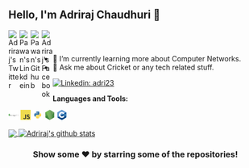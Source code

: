 ## Hello, I'm Adriraj Chaudhuri 👋


<a href="https://twitter.com/AdrirajAdriraj">
  <img align="left" alt="Adriraj's Twitter" width="22px" src="https://cdn.jsdelivr.net/npm/simple-icons@v3/icons/twitter.svg" />
</a>
<a href="https://linkedin.com/in/adri23">
  <img align="left" alt="Pawan's Linkdein" width="22px" src="https://cdn.jsdelivr.net/npm/simple-icons@v3/icons/linkedin.svg" />
</a>
<a href="https://github.com/adriraj2000">
  <img align="left" alt="Pawan's Github" width="22px" src="https://cdn.jsdelivr.net/npm/simple-icons@v3/icons/github.svg" />
</a>
<a href="https://www.facebook.com/adriraj.chaudhuri">
  <img align="left" alt="Adriraj's Facebook" width="22px" src="https://cdn.jsdelivr.net/npm/simple-icons@v3/icons/facebook.svg" />
</a>

<br/>
<br/>

- 🌱 I’m currently learning more about Computer Networks.
- 💬 Ask me about Cricket or any tech related stuff.

[![Linkedin: adri23](https://img.shields.io/badge/-adri23-blue?style=flat-square&logo=Linkedin&logoColor=white&link=https://www.linkedin.com/in/adri23/)](https://www.linkedin.com/in/adri23/)


**Languages and Tools:**  

<code><img height="20" src="https://raw.githubusercontent.com/github/explore/80688e429a7d4ef2fca1e82350fe8e3517d3494d/topics/mongodb/mongodb.png"></code>
<code><img height="20" src="https://raw.githubusercontent.com/github/explore/80688e429a7d4ef2fca1e82350fe8e3517d3494d/topics/javascript/javascript.png"></code>
<code><img height="20" src="https://raw.githubusercontent.com/github/explore/80688e429a7d4ef2fca1e82350fe8e3517d3494d/topics/python/python.png"></code>
<code><img height="20" src="https://raw.githubusercontent.com/github/explore/80688e429a7d4ef2fca1e82350fe8e3517d3494d/topics/nodejs/nodejs.png"></code>
<code><img height="20" src="https://raw.githubusercontent.com/github/explore/80688e429a7d4ef2fca1e82350fe8e3517d3494d/topics/cpp/cpp.png"></code>

<a href="https://github.com/iampawan">
  <img align="center" src="https://github-readme-stats.vercel.app/api/top-langs/?username=adriraj2000&theme=light&hide_langs_below=1" />
</a>
<a href="https://github.com/iampawan">
 <img align="center" src="https://github-readme-stats.vercel.app/api?username=adriraj2000&show_icons=true&theme=light&line_height=27" alt="Adriraj's github stats"/>
</a>


<div align="center">

### Show some ❤️ by starring some of the repositories!

</div>

